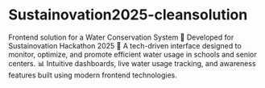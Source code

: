 # Sustainovation2025-cleansolution
Frontend solution for a Water Conservation System 🚀 Developed for Sustainovation Hackathon 2025 🌱 A tech-driven interface designed to monitor, optimize, and promote efficient water usage in schools and senior centers. 📊 Intuitive dashboards, live water usage tracking, and awareness features built using modern frontend technologies.
